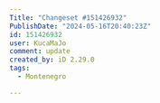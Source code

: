 ```yaml
---
Title: "Changeset #151426932"
PublishDate: "2024-05-16T20:40:23Z"
id: 151426932
user: KucaMaJo
comment: update
created_by: iD 2.29.0
tags:
  - Montenegro

---
```

